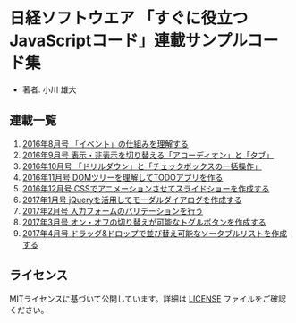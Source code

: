 # 日経ソフトウエア 「すぐに役立つJavaScriptコード」連載サンプルコード集

* 著者: 小川 雄大

## 連載一覧

1. [2016年8月号 「イベント」の仕組みを理解する](https://bookwalker.jp/deacf02cd3-7cc5-43ae-923d-0b424cfa33f3/)
1. [2016年9月号 表示・非表示を切り替える「アコーディオン」と「タブ」](https://bookwalker.jp/dec8ecd113-9435-40eb-9ea1-a173ec4bf23a/)
1. [2016年10月号 「ドリルダウン」と「チェックボックスの一括操作」](https://bookwalker.jp/de9d4b34d1-4d0f-4783-9ef4-f25a519cff60/)
1. [2016年11月号 DOMツリーを理解してTODOアプリを作る](https://bookwalker.jp/de0906a62d-b118-4b95-a1f8-5ccad4d30ce5/)
1. [2016年12月号 CSSでアニメーションさせてスライドショーを作成する](https://bookwalker.jp/de61d3166e-8686-4615-9de8-3a4a3a6f57a0/)
1. [2017年1月号 jQueryを活用してモーダルダイアログを作成する](https://bookwalker.jp/de79572ee1-b1a2-4f11-b623-087827f23417/)
1. [2017年2月号 入力フォームのバリデーションを行う](https://bookwalker.jp/ded3125ecc-ea8a-48d0-9ca5-c9a06095b80a)
1. [2017年3月号 オン・オフの切り替えが可能なトグルボタンを作成する](https://bookwalker.jp/de1a8eb40e-82dd-4441-85b5-56c8d81d1b1b/)
1. [2017年4月号 ドラッグ&ドロップで並び替え可能なソータブルリストを作成する]()


## ライセンス

MITライセンスに基づいて公開しています。詳細は [LICENSE](LICENSE) ファイルをご確認ください。

